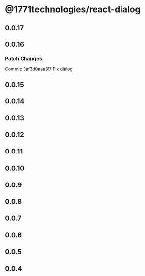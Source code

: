 # @1771technologies/react-dialog

## 0.0.17

## 0.0.16

### Patch Changes

[Commit: 9af3d0aaa3f7](https://github.com/1771-Technologies/lytenyte/commit/9af3d0aaa3f799cf354ddb919aa3de0b6fbc7b85)
Fix dialog

## 0.0.15

## 0.0.14

## 0.0.13

## 0.0.12

## 0.0.11

## 0.0.10

## 0.0.9

## 0.0.8

## 0.0.7

## 0.0.6

## 0.0.5

## 0.0.4
